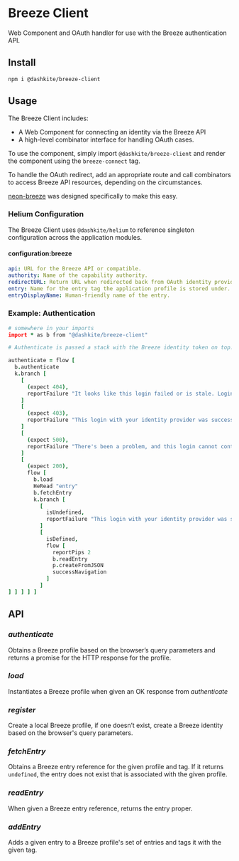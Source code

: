 # Breeze Client

Web Component and OAuth handler for use with the Breeze authentication API.

## Install

```
npm i @dashkite/breeze-client
```

## Usage

The Breeze Client includes:

- A Web Component for connecting an identity via the Breeze API
- A high-level combinator interface for handling OAuth cases.

To use the component, simply import `@dashkite/breeze-client` and render the component using the `breeze-connect` tag.

To handle the OAuth redirect, add an appropriate route and call combinators to access Breeze API resources, depending on the circumstances.

[neon-breeze](https://github.com/dashkite/neon-breeze) was designed specifically to make this easy.

### Helium Configuration

The Breeze Client uses `@dashkite/helium` to reference singleton configuration across the application modules.

#### configuration:breeze 

```yaml
api: URL for the Breeze API or compatible.
authority: Name of the capability authority.
redirectURL: Return URL when redirected back from OAuth identity provider.
entry: Name for the entry tag the application profile is stored under.
entryDisplayName: Human-friendly name of the entry.
```

### Example: Authentication

```coffeescript
# somewhere in your imports
import * as b from "@dashkite/breeze-client"

# Authenticate is passed a stack with the Breeze identity token on top.

authenticate = flow [
  b.authenticate
  k.branch [
    [
      (expect 404),
      reportFailure "It looks like this login failed or is stale. Login with your identity provider to try again."
    ]
    [
      (expect 403),
      reportFailure "This login with your identity provider was successful, but it looks like you haven't connected it with your profile. Using a device with your existing profile, connect your profile to allow login across devices."
    ]
    [
      (expect 500),
      reportFailure "There's been a problem, and this login cannot continue."
    ]
    [
      (expect 200),
      flow [
        b.load
        HeRead "entry"
        b.fetchEntry
        k.branch [
          [
            isUndefined,
            reportFailure "This login with your identity provider was successful, but it looks like there isn't a profile connected to it. Using a logged in device, connect your profile to allow login across devices."
          ]
          [
            isDefined,
            flow [
              reportPips 2
              b.readEntry
              p.createFromJSON
              successNavigation
            ]
          ]
] ] ] ] ]
```

## API

### *authenticate*

Obtains a Breeze profile based on the browser’s query parameters and returns a promise for the HTTP response for the profile.

### *load*

Instantiates a Breeze profile when given an OK response from *authenticate*

### *register*

Create a local Breeze profile, if one doesn’t exist, create a Breeze identity based on the browser's query parameters.

### *fetchEntry*

Obtains a Breeze entry reference for the given profile and tag. If it returns `undefined`, the entry does not exist that is associated with the given profile.

### *readEntry*

When given a Breeze entry reference, returns the entry proper.

### *addEntry*

Adds a given entry to a Breeze profile's set of entries and tags it with the given tag.
